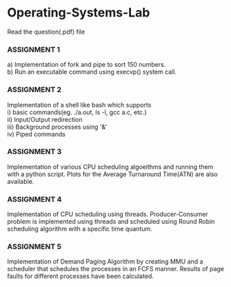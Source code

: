 # Operating-Systems-Lab

Read the question(.pdf) file

### ASSIGNMENT 1  
a) Implementation of fork and pipe to sort 150 numbers.   
b) Run an executable command using execvp() system call.


### ASSIGNMENT 2  
Implementation of a shell like bash which supports  
i) basic commands(eg. ./a.out, ls -l, gcc a.c, etc.)  
ii) Input/Output redirection  
iii) Background processes using '&'  
iv) Piped commands  


### ASSIGNMENT 3
Implementation of various CPU scheduling algoeithms and running them with a python script. Plots for the Average Turnaround Time(ATN) are also available.


### ASSIGNMENT 4
Implementation of CPU scheduling using threads. Producer-Consumer problem is implemented using threads and scheduled using Round Robin scheduling algorithm with a specific time quantum.


### ASSIGNMENT 5
Implementation of Demand Paging Algorithm by creating MMU and a scheduler that schedules the processes in an FCFS manner. Results of page faults for different processes have been calculated.
